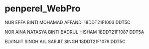# penperel_WebPro

NUR EFFA BINTI MOHAMAD AFFANDI
18DDT21F1003
DDT5C

NOR AINA NATASYA BINTI BADRUL HISHAM
18DDT21F1087
DDT5A

ELVINJIT SINGH A/L SARJIT SINGH
18DDT21F1079
DDT5C
